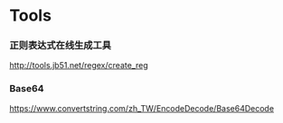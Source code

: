 # Tools


### 正则表达式在线生成工具
http://tools.jb51.net/regex/create_reg

### Base64
https://www.convertstring.com/zh_TW/EncodeDecode/Base64Decode
